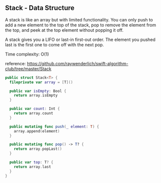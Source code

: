 ## Stack - Data Structure
A stack is like an array but with limited functionality. You can only push to add a new element to the top of the stack, pop to remove the element from the top, and peek at the top element without popping it off.

A stack gives you a LIFO or last-in first-out order. The element you pushed last is the first one to come off with the next pop.

Time complexity: O(1)

reference: https://github.com/raywenderlich/swift-algorithm-club/tree/master/Stack

```swift
public struct Stack<T> {
  fileprivate var array = [T]()

  public var isEmpty: Bool {
    return array.isEmpty
  }

  public var count: Int {
    return array.count
  }

  public mutating func push(_ element: T) {
    array.append(element)
  }

  public mutating func pop() -> T? {
    return array.popLast()
  }

  public var top: T? {
    return array.last
  }
}
```

